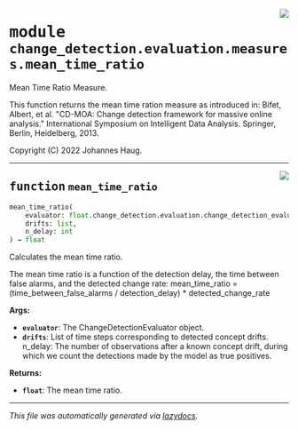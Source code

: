 <!-- markdownlint-disable -->

<a href="https://github.com/haugjo/float/tree/main/float/change_detection/evaluation/measures/mean_time_ratio.py#L0"><img align="right" style="float:right;" src="https://img.shields.io/badge/-source-cccccc?style=flat-square"></a>

# <kbd>module</kbd> `change_detection.evaluation.measures.mean_time_ratio`
Mean Time Ratio Measure. 

This function returns the mean time ration measure as introduced in: Bifet, Albert, et al. "CD-MOA: Change detection framework for massive online analysis." International Symposium on Intelligent Data Analysis. Springer, Berlin, Heidelberg, 2013. 

Copyright (C) 2022 Johannes Haug. 


---

<a href="https://github.com/haugjo/float/tree/main/float/change_detection/evaluation/measures/mean_time_ratio.py#L15"><img align="right" style="float:right;" src="https://img.shields.io/badge/-source-cccccc?style=flat-square"></a>

## <kbd>function</kbd> `mean_time_ratio`

```python
mean_time_ratio(
    evaluator: float.change_detection.evaluation.change_detection_evaluator.ChangeDetectionEvaluator,
    drifts: list,
    n_delay: int
) → float
```

Calculates the mean time ratio. 

The mean time ratio is a function of the detection delay, the time between false alarms, and the detected change rate: mean_time_ratio = (time_between_false_alarms / detection_delay) * detected_change_rate 



**Args:**
 
 - <b>`evaluator`</b>:  The ChangeDetectionEvaluator object. 
 - <b>`drifts`</b>:  List of time steps corresponding to detected concept drifts. n_delay:  The number of observations after a known concept drift, during which we count the detections made by the  model as true positives. 



**Returns:**
 
 - <b>`float`</b>:  The mean time ratio. 




---

_This file was automatically generated via [lazydocs](https://github.com/ml-tooling/lazydocs)._

